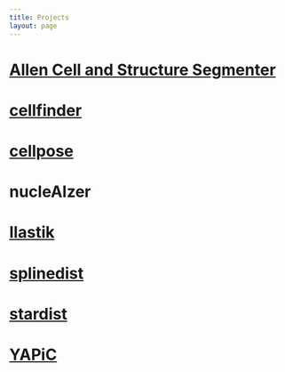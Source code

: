 ```yaml
---
title: Projects
layout: page
---
```


# [Allen Cell and Structure Segmenter](allen-cell-segmenter)

# [cellfinder](cellfinder)

# [cellpose](cellpose)

# nucleAIzer

# [Ilastik](ilastik)

# [splinedist](splinedist)

# [stardist](stardist)

# [YAPiC](yapic)
